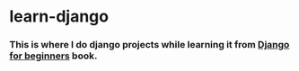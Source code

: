 # learn-django
### This is where I do **django** projects while learning it from [Django for beginners](https://djangoforbeginners.com/) book.
